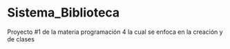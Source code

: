# Sistema_Biblioteca
Proyecto #1 de la materia programación 4 la cual se enfoca en la creación y de clases 

